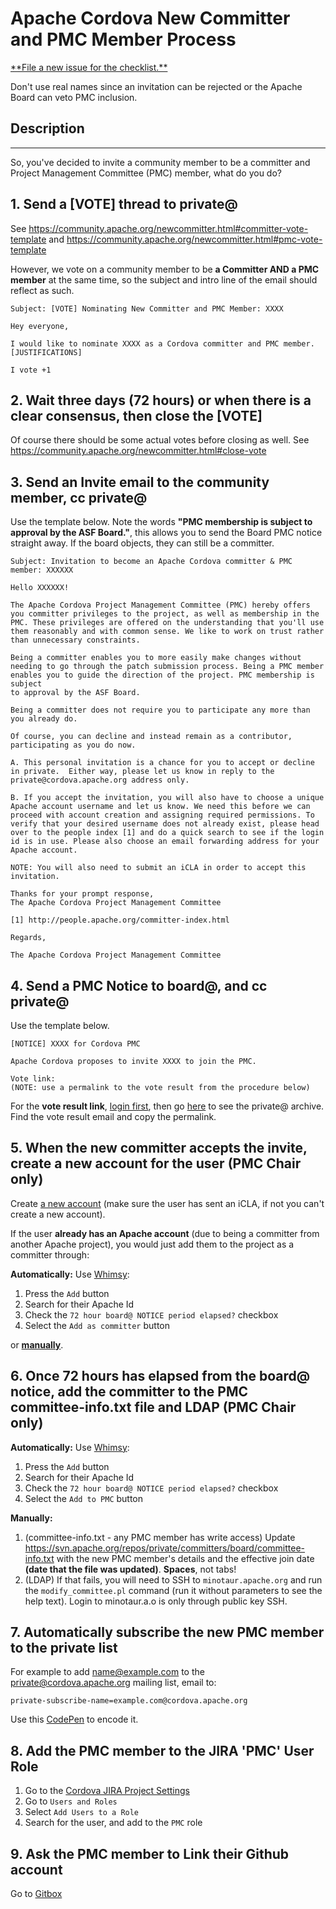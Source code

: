 # Apache Cordova New Committer and PMC Member Process


<a href="https://github.com/apache/cordova-new-committer-and-pmc/issues/new" class="btn btn-primary float-right" role="button" data-hotkey="c">
**File a new issue for the checklist.**</a>

Don't use real names since an invitation can be rejected or the Apache Board can veto PMC inclusion.

## Description
---

So, you've decided to invite a community member to be a committer and Project Management Committee (PMC) member, what do you do?

## 1. Send a [VOTE] thread to private@

See https://community.apache.org/newcommitter.html#committer-vote-template and https://community.apache.org/newcommitter.html#pmc-vote-template

However, we vote on a community member to be **a Committer AND a PMC member** at the same time, so the subject and intro line of the email should reflect as such.



```
Subject: [VOTE] Nominating New Committer and PMC Member: XXXX

Hey everyone,

I would like to nominate XXXX as a Cordova committer and PMC member.
[JUSTIFICATIONS]

I vote +1
```

## 2. Wait three days (72 hours) or when there is a clear consensus, then close the [VOTE]

Of course there should be some actual votes before closing as well. See https://community.apache.org/newcommitter.html#close-vote

## 3. Send an Invite email to the community member, cc private@

Use the template below. Note the words **"PMC membership is subject
to approval by the ASF Board."**, this allows you to send the Board PMC notice straight away. If the board objects, they can still be a committer.

```
Subject: Invitation to become an Apache Cordova committer & PMC member: XXXXXX

Hello XXXXXX!
 
The Apache Cordova Project Management Committee (PMC) hereby offers
you committer privileges to the project, as well as membership in the
PMC. These privileges are offered on the understanding that you'll use
them reasonably and with common sense. We like to work on trust rather
than unnecessary constraints.

Being a committer enables you to more easily make changes without
needing to go through the patch submission process. Being a PMC member
enables you to guide the direction of the project. PMC membership is subject
to approval by the ASF Board.

Being a committer does not require you to participate any more than
you already do.

Of course, you can decline and instead remain as a contributor,
participating as you do now.

A. This personal invitation is a chance for you to accept or decline
in private.  Either way, please let us know in reply to the
private@cordova.apache.org address only.

B. If you accept the invitation, you will also have to choose a unique
Apache account username and let us know. We need this before we can
proceed with account creation and assigning required permissions. To
verify that your desired username does not already exist, please head
over to the people index [1] and do a quick search to see if the login
id is in use. Please also choose an email forwarding address for your
Apache account.

NOTE: You will also need to submit an iCLA in order to accept this invitation.

Thanks for your prompt response,
The Apache Cordova Project Management Committee

[1] http://people.apache.org/committer-index.html

Regards,

The Apache Cordova Project Management Committee
```

## 4. Send a PMC Notice to board@, and cc private@

Use the template below. 

```
[NOTICE] XXXX for Cordova PMC

Apache Cordova proposes to invite XXXX to join the PMC.

Vote link:  
(NOTE: use a permalink to the vote result from the procedure below)
```

For the **vote result link**, 
[login first](https://lists.apache.org/oauth.html), then go [here](http://lists.apache.org/list.html?private@cordova.apache.org) to see the private@ archive. Find the vote result email and copy the permalink.

## 5. When the new committer accepts the invite, create a new account for the user (PMC Chair only)

Create [a new account](https://whimsy.apache.org/officers/acreq) (make sure the user has sent an iCLA, if not you can't create a new account).

If the user **already has an Apache account** (due to being a committer from another Apache project), you would just add them to the project as a committer through: 

**Automatically:**
Use [Whimsy](https://whimsy.apache.org/roster/committee/cordova):
1. Press the `Add` button
2. Search for their Apache Id
3. Check the `72 hour board@ NOTICE period elapsed?` checkbox
4. Select the `Add as committer` button

or **[manually](https://www.apache.org/dev/pmc.html#SVNaccess)**.

## 6. Once 72 hours has elapsed from the board@ notice, add the committer to the PMC committee-info.txt file and LDAP (PMC Chair only)

**Automatically:**
Use [Whimsy](https://whimsy.apache.org/roster/committee/cordova):
1. Press the `Add` button
2. Search for their Apache Id
3. Check the `72 hour board@ NOTICE period elapsed?` checkbox
4. Select the `Add to PMC` button

**Manually:**
1. (committee-info.txt - any PMC member has write access) Update https://svn.apache.org/repos/private/committers/board/committee-info.txt with the new PMC member's details and the effective join date **(date that the file was updated)**. **Spaces**, not tabs!
2. (LDAP) If that fails, you will need to SSH to `minotaur.apache.org` and run the `modify_committee.pl` command (run it without parameters to see the help text). Login to minotaur.a.o is only through public key SSH.

## 7. Automatically subscribe the new PMC member to the private list

For example to add name@example.com to the private@cordova.apache.org mailing list, email to:
```
private-subscribe-name=example.com@cordova.apache.org
```
Use this [CodePen](https://codepen.io/shazron/pen/yXVbXr) to encode it.

## 8. Add the PMC member to the JIRA 'PMC' User Role

1. Go to the [Cordova JIRA Project Settings](https://issues.apache.org/jira/plugins/servlet/project-config/CB/summary)
2. Go to `Users and Roles`
3. Select `Add Users to a Role`
4. Search for the user, and add to the `PMC` role

## 9. Ask the PMC member to Link their Github account

Go to [Gitbox](https://gitbox.apache.org/setup/)





